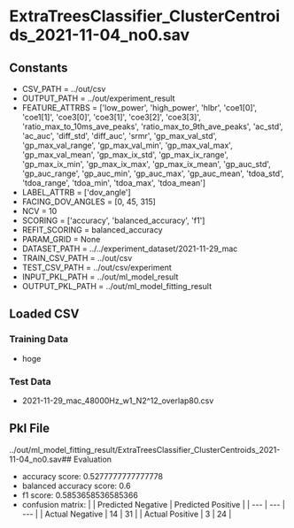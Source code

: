 # ExtraTreesClassifier_ClusterCentroids_2021-11-04_no0.sav
## Constants
- CSV_PATH = ../out/csv
- OUTPUT_PATH = ../out/experiment_result
- FEATURE_ATTRBS = ['low_power', 'high_power', 'hlbr', 'coe1[0]', 'coe1[1]', 'coe3[0]', 'coe3[1]', 'coe3[2]', 'coe3[3]', 'ratio_max_to_10ms_ave_peaks', 'ratio_max_to_9th_ave_peaks', 'ac_std', 'ac_auc', 'diff_std', 'diff_auc', 'srmr', 'gp_max_val_std', 'gp_max_val_range', 'gp_max_val_min', 'gp_max_val_max', 'gp_max_val_mean', 'gp_max_ix_std', 'gp_max_ix_range', 'gp_max_ix_min', 'gp_max_ix_max', 'gp_max_ix_mean', 'gp_auc_std', 'gp_auc_range', 'gp_auc_min', 'gp_auc_max', 'gp_auc_mean', 'tdoa_std', 'tdoa_range', 'tdoa_min', 'tdoa_max', 'tdoa_mean']
- LABEL_ATTRB = ['dov_angle']
- FACING_DOV_ANGLES = [0, 45, 315]
- NCV = 10
- SCORING = ['accuracy', 'balanced_accuracy', 'f1']
- REFIT_SCORING = balanced_accuracy
- PARAM_GRID = None
- DATASET_PATH = ../../experiment_dataset/2021-11-29_mac
- TRAIN_CSV_PATH = ../out/csv
- TEST_CSV_PATH = ../out/csv/experiment
- INPUT_PKL_PATH = ../out/ml_model_result
- OUTPUT_PKL_PATH = ../out/ml_model_fitting_result

## Loaded CSV
### Training Data
- hoge

### Test Data
- 2021-11-29_mac_48000Hz_w1_N2^12_overlap80.csv

## Pkl File
../out/ml_model_fitting_result/ExtraTreesClassifier_ClusterCentroids_2021-11-04_no0.sav## Evaluation
- accuracy score: 0.5277777777777778
- balanced accuracy score: 0.6
- f1 score: 0.5853658536585366
- confusion matrix:
|  | Predicted Negative | Predicted Positive |
| --- | --- | --- |
| Actual Negative | 14 | 31 |
| Actual Positive | 3 | 24 |

      